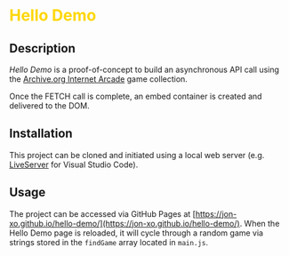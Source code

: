 <h1>Hello Demo</h1>


## Description

_Hello Demo_ is a proof-of-concept to build an asynchronous API call using the [Archive.org Internet Arcade](https://archive.org/details/internetarcade) game collection.

Once the FETCH call is complete, an embed container is created and delivered to the DOM.

## Installation

This project can be cloned and initiated using a local web server (e.g. [LiveServer](https://marketplace.visualstudio.com/items?itemName=ritwickdey.LiveServer) for Visual Studio Code).

## Usage

The project can be accessed via GitHub Pages at [https://jon-xo.github.io/hello-demo/](https://jon-xo.github.io/hello-demo/). When the Hello Demo page is reloaded, it will cycle through a random game via strings stored in the `findGame` array located in `main.js`.

<style type="text/css">h1 {color:gold;}</style>